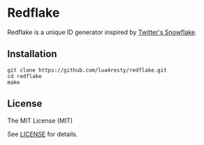 Redflake
========

Redflake is a unique ID generator inspired by [Twitter's Snowflake](https://blog.twitter.com/2010/announcing-snowflake).

Installation
------------

```
git clone https://github.com/lua4resty/redflake.git
cd redflake
make
```

License
-------

The MIT License (MIT)

See [LICENSE](https://github.com/lua4resty/redflake/blob/main/LICENSE) for details.
